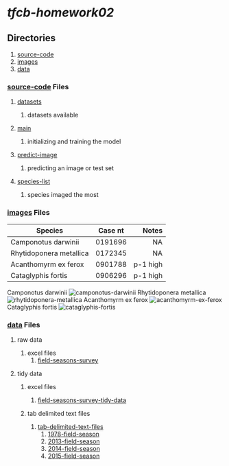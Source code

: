 # *tfcb-homework02*
## Directories
1. [source-code](../main/source-code)
2. [images](../main/images)
3. [data](../main/data)
### [source-code](../main/source-code) Files
1. [datasets](../main/source-code/2020-10-18_dataset_01.py)

   1. datasets available
   
2. [main](../main/source-code/2020-10-18_main_01.py)

   1. initializing and training the model
   
3. [predict-image](../main/source-code/2020-10-18_predict-image_01.py)

   1. predicting an image or test set
   
4. [species-list](../main/source-code/2020-10-18_species-list_01.py)

   1. species imaged the most
   
### [images](../main/images) Files
|        Species        | Case nt |   Notes  |
|-----------------------|:-------:|---------:|
|  Camponotus darwinii  | 0191696 |    NA    |
|Rhytidoponera metallica| 0172345 |    NA    |
|  Acanthomyrm ex ferox | 0901788 | p-1 high |
|   Cataglyphis fortis  | 0906296 | p-1 high |

Camponotus darwinii ![camponotus-darwinii](../main/images/2020-10-18_camponotus-darwinii_casent-0191696_01.jpg "Camponotus darwinii")
Rhytidoponera metallica ![rhytidoponera-metallica](../main/images/2020-10-18_rhytidoponera-metallica_casent-0172345_01.jpg "Rhytidoponera metallica")
Acanthomyrm ex ferox ![acanthomyrm-ex-ferox](../main/images/2020-10-18_acanthomyrm-ex-ferox_casent-0901788-p-1-high_01.jpg "Acanthomyrm ex ferox")
Cataglyphis fortis ![cataglyphis-fortis](../main/images/2020-10-18_cataglyphis-fortis_casent-0906296-p-1-high_01.jpg "Cataglyphis fortis")

### [data](../main/data) Files
1. raw data
 
   1. excel files
      1. [field-seasons-survey](../main/data/2020-10-18_field-seasons_survey-data-01.xlsx)
   
2. tidy data

   1. excel files
      1. [field-seasons-survey-tidy-data](../main/data/2020-10-19_field-seasons_survey-tidy-data-01.xlsx)
   
   2. tab delimited text files
      1. [tab-delimited-text-files](../main/data/tab-delineated-text-files)
         1. [1978-field-season](../main/data/tab-delimited-text-files/2020-10-19_1978-field-season_survey-tidy-data-01.txt)
         2. [2013-field-season](../main/data/tab-delimited-text-files/2020-10-19_2013-field-season_survey-tidy-data-01.txt)
         3. [2014-field-season](../main/data/tab-delimited-text-files/2020-10-19_2014-field-season_survey-tidy-data-01.txt)
         4. [2015-field-season](../main/data/tab-delimited-text-files/2020-10-19_2015-field-season_survey-tidy-data-01.txt)

